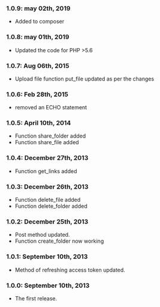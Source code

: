 ### 1.0.9: may 02th, 2019
* Added to composer

### 1.0.8: may 01th, 2019
* Updated the code for PHP >5.6

### 1.0.7: Aug 06th, 2015
* Upload file function put_file updated as per the changes

### 1.0.6: Feb 28th, 2015
* removed an ECHO statement

### 1.0.5: April 10th, 2014
* Function share_folder added
* Function share_file added

### 1.0.4: December 27th, 2013
* Function get_links added

### 1.0.3: December 26th, 2013
* Function delete_file added
* Function delete_folder added

### 1.0.2: December 25th, 2013
* Post method updated.
* Function create_folder now working

### 1.0.1: September 10th, 2013
* Method of refreshing access token updated.

### 1.0.0: September 10th, 2013
* The first release.
